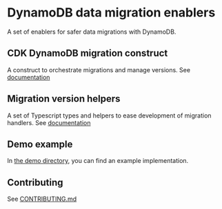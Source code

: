 # DynamoDB data migration enablers

A set of enablers for safer data migrations with DynamoDB.

## CDK DynamoDB migration construct

A construct to orchestrate migrations and manage versions.
See [documentation](./cdk-dynamodb-migrator/README.md)

## Migration version helpers

A set of Typescript types and helpers to ease development of migration handlers.
See [documentation](./packages/migration-version-helpers/README.md)

## Demo example

In [the demo directory](./demo/example/README.md), you can find an example implementation.

## Contributing

See [CONTRIBUTING.md](./CONTRIBUTING.md)
